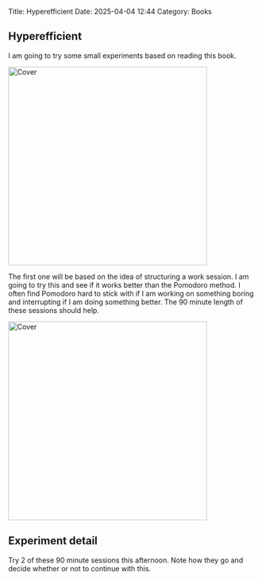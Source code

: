 Title: Hyperefficient
Date: 2025-04-04 12:44
Category: Books

## Hyperefficient

I am going to try some small experiments based on reading this book.

<img src="{static}/images/hyperefficient/20250404_122330.jpg" alt="Cover" width="400"/>

The first one will be based on the idea of structuring a work session. I am going to try this and see if it works better than the Pomodoro method. I often find Pomodoro hard to stick with if I am working on something boring and interrupting if I am doing something better. The 90 minute length of these sessions should help.

<img src="{static}/images/hyperefficient/20250404_122529.jpg" alt="Cover" width="400"/>

## Experiment detail

Try 2 of these 90 minute sessions this afternoon. Note how they go and decide whether or not to continue with this.
